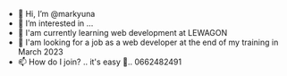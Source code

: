 - 👋 Hi, I’m @markyuna
- 👀 I’m interested in ...
- 🌱 I'am currently learning web development at LEWAGON
- 💞️ I'am looking for a job as a web developer at the end of my training in March 2023
- 📫 How do I join? .. it's easy 👀.. 0662482491

<!---
Marcos Suarez cubain, 34 ans, bilingue français espagnol, diplômé d’un Bac+2 Maintenicien Informatique de systèmes et réseaux. 
Avant responsable caisse chez Massimo Dutti et aujourd'hui, j'ai décidé de suivre une formation de Développeur Web par l'intermédiaire
du centre de formatin Le Wagon. J'ai toujours souhaité être Web Developpeur et j'aimerais même pouvoir allier ce métier avec mon autre
passion que c'est la sculpture d'objets en papier mache.
--->
